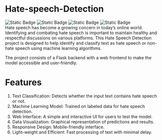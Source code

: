 # Hate-speech-Detection
![Static Badge](https://img.shields.io/badge/Python-3.8-blue)
![Static Badge](https://img.shields.io/badge/Framwork-Flask-red)
![Static Badge](https://img.shields.io/badge/Frontend-HTML%2FCSS%2FJS-Purple)
![Static Badge](https://img.shields.io/badge/API-TMBD-yellow)
<br>
Hate speech has become a growing concern in today’s online world. Identifying and combating hate speech is important to maintain healthy and respectful discussions on various platforms. This Hate Speech Detection project is designed to help identify and classify text as hate speech or non-hate speech using machine learning algorithms.

The project consists of a Flask backend with a web frontend to make the model accessible and user-friendly.
# Features
1. Text Classification: Detects whether the input text contains hate speech or not.
2. Machine Learning Model: Trained on labeled data for hate speech detection.
3. Web Interface: A simple and interactive UI for users to test the model.
4. Data Visualization: Graphical representation of predictions and results.
5. Responsive Design: Mobile-friendly interface.
6. Light-weight and Efficient: Fast processing of text with minimal delay.
